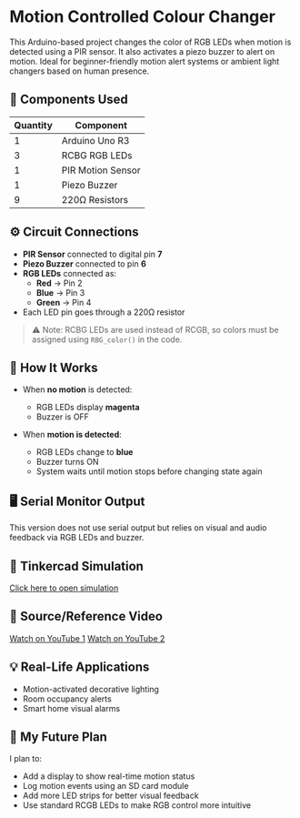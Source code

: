 # Motion Controlled Colour Changer

This Arduino-based project changes the color of RGB LEDs when motion is detected using a PIR sensor. It also activates a piezo buzzer to alert on motion. Ideal for beginner-friendly motion alert systems or ambient light changers based on human presence.

## 🔩 Components Used

| Quantity | Component              |
|----------|------------------------|
| 1        | Arduino Uno R3         |
| 3        | RCBG RGB LEDs          |
| 1        | PIR Motion Sensor      |
| 1        | Piezo Buzzer           |
| 9        | 220Ω Resistors         |

## ⚙️ Circuit Connections

- **PIR Sensor** connected to digital pin **7**
- **Piezo Buzzer** connected to pin **6**
- **RGB LEDs** connected as:
  - **Red** → Pin 2  
  - **Blue** → Pin 3  
  - **Green** → Pin 4  
- Each LED pin goes through a 220Ω resistor

> ⚠️ Note: RCBG LEDs are used instead of RCGB, so colors must be assigned using `RBG_color()` in the code.

## 🧠 How It Works

- When **no motion** is detected:
  - RGB LEDs display **magenta**
  - Buzzer is OFF

- When **motion is detected**:
  - RGB LEDs change to **blue**
  - Buzzer turns ON
  - System waits until motion stops before changing state again

## 🖥️ Serial Monitor Output

This version does not use serial output but relies on visual and audio feedback via RGB LEDs and buzzer.

## 🔗 Tinkercad Simulation

[Click here to open simulation](https://www.tinkercad.com/things/8K9EcKHfNF0-motion-controlled-colour-changer)

## 🎥 Source/Reference Video

[Watch on YouTube 1](https://youtu.be/KbChIqEH3qI?si=PkuAL6mB_xNHYZIL)
[Watch on YouTube 2](https://youtu.be/YyA0JHWJY-g?si=dpXOHkMQwdn2HWi1)

## 💡 Real-Life Applications

- Motion-activated decorative lighting
- Room occupancy alerts
- Smart home visual alarms

## 🔮 My Future Plan

I plan to:
- Add a display to show real-time motion status
- Log motion events using an SD card module
- Add more LED strips for better visual feedback
- Use standard RCGB LEDs to make RGB control more intuitive
